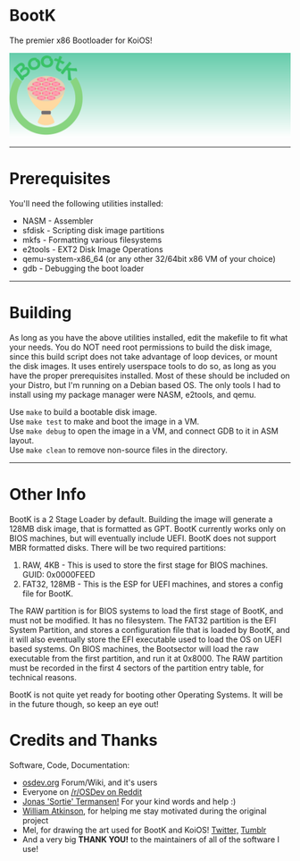 # BootK
The premier x86 Bootloader for KoiOS!

![A rectangular minimalist art piece, with a drawing of a yellow bouquet of pink flowers to the left. Above it is the text 'BootK', with a green circle reaching around the bouquet of flowers. The background is a green and white gradient.](assets/headerlogo.png)
_____________
# Prerequisites
You'll need the following utilities installed:
- NASM - Assembler
- sfdisk - Scripting disk image partitions
- mkfs - Formatting various filesystems
- e2tools - EXT2 Disk Image Operations
- qemu-system-x86_64 (or any other 32/64bit x86 VM of your choice)
- gdb - Debugging the boot loader
_____________
# Building
As long as you have the above utilities installed, edit the makefile to fit what your needs. You do NOT need root permissions to build the disk image, since this build script does not take advantage of loop devices, or mount the disk images. It uses entirely userspace tools to do so, as long as you have the proper prerequisites installed. Most of these should be included on your Distro, but I'm running on a Debian based OS. The only tools I had to install using my package manager were NASM, e2tools, and qemu.

Use ```make``` to build a bootable disk image.  
Use ```make test``` to make and boot the image in a VM.  
Use ```make debug``` to open the image in a VM, and connect GDB to it in ASM layout.  
Use ```make clean``` to remove non-source files in the directory.
_____________
# Other Info
BootK is a 2 Stage Loader by default. Building the image will generate a 128MB disk image, that is formatted as GPT. BootK currently works only on BIOS machines, but will eventually include UEFI. BootK does not support MBR formatted disks. There will be two required partitions:
1. RAW, 4KB - This is used to store the first stage for BIOS machines. GUID: 0x0000FEED
2. FAT32, 128MB - This is the ESP for UEFI machines, and stores a config file for BootK.

The RAW partition is for BIOS systems to load the first stage of BootK, and must not be modified. It has no filesystem. The FAT32 partition is the EFI System Partition, and stores a configuration file that is loaded by BootK, and it will also eventually store the EFI executable used to load the OS on UEFI based systems. On BIOS machines, the Bootsector will load the raw executable from the first partition, and run it at 0x8000. The RAW partition must be recorded in the first 4 sectors of the partition entry table, for technical reasons.

BootK is not quite yet ready for booting other Operating Systems. It will be in the future though, so keep an eye out!

# Credits and Thanks
Software, Code, Documentation:
- [osdev.org](https://osdev.org) Forum/Wiki, and it's users
- Everyone on [/r/OSDev on Reddit](https://reddit.com/r/osdev)
- [Jonas 'Sortie' Termansen!](https://maxsi.org/) For your kind words and help :)
- [William Atkinson](https://devwillatkinson.com/), for helping me stay motivated during the original project
- Mel, for drawing the art used for BootK and KoiOS! [Twitter,](https://twitter.com/Little_Ly_Arts) [Tumblr](https://littlelyarts.tumblr.com/)
- And a very big **THANK YOU!** to the maintainers of all of the software I use!
